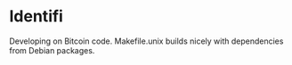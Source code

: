 Identifi
========

Developing on Bitcoin code. Makefile.unix builds nicely with dependencies from Debian packages.